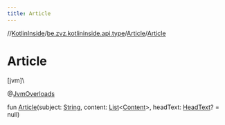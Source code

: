 ```yaml
---
title: Article
---
```

//[KotlinInside](../../../index.html)/[be.zvz.kotlininside.api.type](../index.html)/[Article](index.html)/[Article](-article.html)



# Article



[jvm]\




@[JvmOverloads](https://kotlinlang.org/api/latest/jvm/stdlib/kotlin.jvm/-jvm-overloads/index.html)



fun [Article](-article.html)(subject: [String](https://kotlinlang.org/api/latest/jvm/stdlib/kotlin/-string/index.html), content: [List](https://kotlinlang.org/api/latest/jvm/stdlib/kotlin.collections/-list/index.html)&lt;[Content](../../be.zvz.kotlininside.api.type.content/-content/index.html)&gt;, headText: [HeadText](../-head-text/index.html)? = null)




